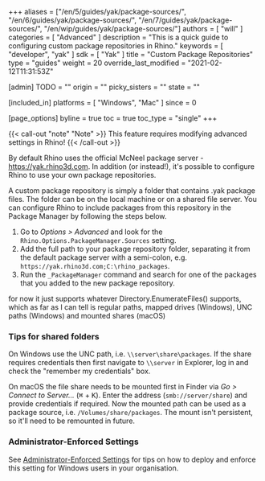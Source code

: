 +++
aliases = ["/en/5/guides/yak/package-sources/", "/en/6/guides/yak/package-sources/", "/en/7/guides/yak/package-sources/", "/en/wip/guides/yak/package-sources/"]
authors = [ "will" ]
categories = [ "Advanced" ]
description = "This is a quick guide to configuring custom package repositories in Rhino."
keywords = [ "developer", "yak" ]
sdk = [ "Yak" ]
title = "Custom Package Repositories"
type = "guides"
weight = 20
override_last_modified = "2021-02-12T11:31:53Z"

[admin]
TODO = ""
origin = ""
picky_sisters = ""
state = ""

[included_in]
platforms = [ "Windows", "Mac" ]
since = 0

[page_options]
byline = true
toc = true
toc_type = "single"
+++

{{< call-out "note" "Note" >}}
This feature requires modifying advanced settings in Rhino!
{{< /call-out >}}

By default Rhino uses the official McNeel package server - https://yak.rhino3d.com. In addition (or instead!), it's possible to configure Rhino to use your own package repositories.

A custom package repository is simply a folder that contains .yak package files. The folder can be on the local machine or on a shared file server. You can configure Rhino to include packages from this repository in the Package Manager by following the steps below.


1. Go to _Options > Advanced_ and look for the `Rhino.Options.PackageManager.Sources` setting.
1. Add the full path to your package repository folder, separating it from the default package server with a semi-colon, e.g. `https://yak.rhino3d.com;C:\rhino_packages`.
1. Run the `_PackageManager` command and search for one of the packages that you added to the new package repository.

for now it just supports whatever Directory.EnumerateFiles() supports, which as far as I can tell is regular paths, mapped drives (Windows), UNC paths (Windows) and mounted shares (macOS)

### Tips for shared folders

On Windows use the UNC path, i.e. `\\server\share\packages`. If the share requires credentials then first navigate to `\\server` in Explorer, log in and check the "remember my credentials" box.

On macOS the file share needs to be mounted first in Finder via _Go > Connect to Server..._ (<kbd>⌘</kbd> + <kbd>K</kbd>). Enter the address (`smb://server/share`) and provide credentials if required. Now the mounted path can be used as a package source, i.e. `/Volumes/share/packages`. The mount isn't persistent, so it'll need to be remounted in future.

### Administrator-Enforced Settings

See [Administrator-Enforced Settings](https://docs.mcneel.com/rhino/8/help/en-us/index.htm#information/admin-enforced_settings.htm) for tips on how to deploy and enforce this setting for Windows users in your organisation.

